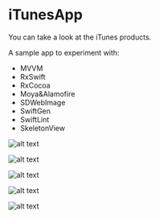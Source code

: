 # iTunesApp

You can take a look at the iTunes products.

A sample app to experiment with:
- MVVM
- RxSwift
- RxCocoa
- Moya&Alamofire
- SDWebImage
- SwiftGen
- SwiftLint
- SkeletonView

![alt text](https://github.com/mcagridemir/iTunesApp/blob/f6ff2c6c541f1ad199a152efd8ccbcfc6d83af12/Screenshots/1stTab.png)

![alt text](https://github.com/mcagridemir/iTunesApp/blob/f6ff2c6c541f1ad199a152efd8ccbcfc6d83af12/Screenshots/2ndTab.png)

![alt text](https://github.com/mcagridemir/iTunesApp/blob/f6ff2c6c541f1ad199a152efd8ccbcfc6d83af12/Screenshots/3rdTab.png)

![alt text](https://github.com/mcagridemir/iTunesApp/blob/f6ff2c6c541f1ad199a152efd8ccbcfc6d83af12/Screenshots/4thTab.png)

![alt text](https://github.com/mcagridemir/iTunesApp/blob/f6ff2c6c541f1ad199a152efd8ccbcfc6d83af12/Screenshots/5Detail.png)
